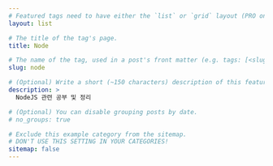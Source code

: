 ```yaml
---
# Featured tags need to have either the `list` or `grid` layout (PRO only).
layout: list

# The title of the tag's page.
title: Node

# The name of the tag, used in a post's front matter (e.g. tags: [<slug>]).
slug: node

# (Optional) Write a short (~150 characters) description of this featured tag.
description: >
  NodeJS 관련 공부 및 정리

# (Optional) You can disable grouping posts by date.
# no_groups: true

# Exclude this example category from the sitemap.
# DON'T USE THIS SETTING IN YOUR CATEGORIES!
sitemap: false
---
```

